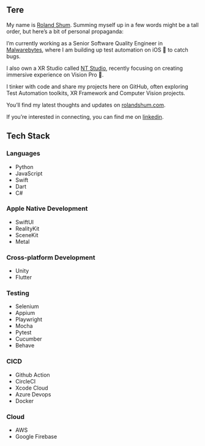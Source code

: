 ## Tere

My name is [Roland Shum](https://www.linkedin.com/in/rolandshum/). Summing myself up in a few words might be a tall order, but here’s a bit of personal propaganda:

I’m currently working as a Senior Software Quality Engineer in [Malwarebytes](https://www.malwarebytes.com/), where I am building up test automation on iOS  to catch bugs.

I also own a XR Studio called [NT Studio](https://nt-studio.eu/), recently focusing on creating immersive experience on Vision Pro .

I tinker with code and share my projects here on GitHub, often exploring Test Automation toolkits, XR Framework and Computer Vision projects.

You’ll find my latest thoughts and updates on [rolandshum.com](https://rolandshum.com).

If you’re interested in connecting, you can find me on [linkedin](https://www.linkedin.com/in/rolandshum/).

## Tech Stack

### Languages
- Python
- JavaScript
- Swift
- Dart
- C#

### Apple Native Development
- SwiftUI
- RealityKit
- SceneKit
- Metal

### Cross-platform Development
- Unity
- Flutter

### Testing
- Selenium
- Appium
- Playwright
- Mocha
- Pytest
- Cucumber
- Behave

### CICD
- Github Action
- CircleCI
- Xcode Cloud
- Azure Devops
- Docker

### Cloud
- AWS
- Google Firebase
